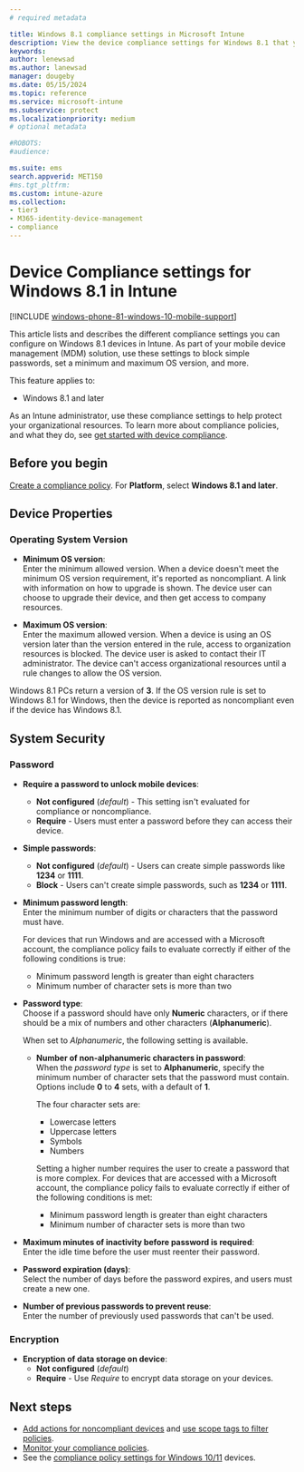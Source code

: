 ```yaml
---
# required metadata

title: Windows 8.1 compliance settings in Microsoft Intune
description: View the device compliance settings for Windows 8.1 that you can manage with Microsoft Intune compliance policies.
keywords:
author: lenewsad
ms.author: lanewsad
manager: dougeby
ms.date: 05/15/2024
ms.topic: reference
ms.service: microsoft-intune
ms.subservice: protect
ms.localizationpriority: medium
# optional metadata

#ROBOTS:
#audience:

ms.suite: ems
search.appverid: MET150
#ms.tgt_pltfrm:
ms.custom: intune-azure
ms.collection:
- tier3
- M365-identity-device-management
- compliance
---
```


# Device Compliance settings for Windows 8.1 in Intune

[!INCLUDE [windows-phone-81-windows-10-mobile-support](../includes/windows-phone-81-windows-10-mobile-support.md)]

This article lists and describes the different compliance settings you can configure on Windows 8.1 devices in Intune. As part of your mobile device management (MDM) solution, use these settings to block simple passwords, set a minimum and maximum OS version, and more.

This feature applies to:

- Windows 8.1 and later

As an Intune administrator, use these compliance settings to help protect your organizational resources. To learn more about compliance policies, and what they do, see [get started with device compliance](device-compliance-get-started.md).

## Before you begin

[Create a compliance policy](create-compliance-policy.md#create-the-policy). For **Platform**, select **Windows 8.1 and later**.

## Device Properties

### Operating System Version

- **Minimum OS version**:  
  Enter the minimum allowed version. When a device doesn't meet the minimum OS version requirement, it's reported as noncompliant. A link with information on how to upgrade is shown. The device user can choose to upgrade their device, and then get access to company resources.

- **Maximum OS version**:  
  Enter the maximum allowed version. When a device is using an OS version later than the version entered in the rule, access to organization resources is blocked. The device user is asked to contact their IT administrator. The device can't access organizational resources until a rule changes to allow the OS version.

Windows 8.1 PCs return a version of **3**. If the OS version rule is set to Windows 8.1 for Windows, then the device is reported as noncompliant even if the device has Windows 8.1.

## System Security

### Password

- **Require a password to unlock mobile devices**:  
  - **Not configured** (*default*) - This setting isn't evaluated for compliance or noncompliance.
  - **Require** - Users must enter a password before they can access their device.

- **Simple passwords**:  
  - **Not configured** (*default*) - Users can create simple passwords like **1234** or **1111**.
  - **Block** - Users can't create simple passwords, such as **1234** or **1111**.

- **Minimum password length**:  
  Enter the minimum number of digits or characters that the password must have.

  For devices that run Windows and are accessed with a Microsoft account, the compliance policy fails to evaluate correctly if either of the following conditions is true:  
  - Minimum password length is greater than eight characters
  - Minimum number of character sets is more than two

- **Password type**:  
  Choose if a password should have only **Numeric** characters, or if there should be a mix of numbers and other characters (**Alphanumeric**).

  When set to *Alphanumeric*, the following setting is available.

  - **Number of non-alphanumeric characters in password**:  
    When the *password type* is set to **Alphanumeric**, specify the minimum number of character sets that the password must contain. Options include **0** to **4** sets, with a default of **1**.

    The four character sets are:
    - Lowercase letters
    - Uppercase letters
    - Symbols
    - Numbers

    Setting a higher number requires the user to create a password that is more complex. For devices that are accessed with a Microsoft account, the compliance policy fails to evaluate correctly if either of the following conditions is met:

    - Minimum password length is greater than eight characters
    - Minimum number of character sets is more than two

- **Maximum minutes of inactivity before password is required**:  
  Enter the idle time before the user must reenter their password.

- **Password expiration (days)**:  
  Select the number of days before the password expires, and users must create a new one.

- **Number of previous passwords to prevent reuse**:  
  Enter the number of previously used passwords that can't be used.

### Encryption

- **Encryption of data storage on device**:  
  - **Not configured** (*default*)
  - **Require** - Use *Require* to encrypt data storage on your devices.

## Next steps

- [Add actions for noncompliant devices](actions-for-noncompliance.md) and [use scope tags to filter policies](../fundamentals/scope-tags.md).
- [Monitor your compliance policies](compliance-policy-monitor.md).
- See the [compliance policy settings for Windows 10/11](compliance-policy-create-windows.md) devices.